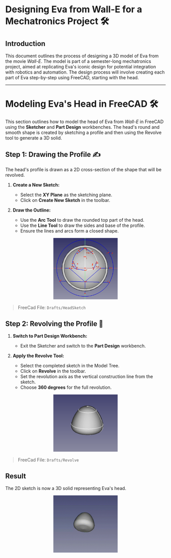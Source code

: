 # Designing Eva from Wall-E for a Mechatronics Project 🛠️

## Introduction
This document outlines the process of designing a 3D model of Eva from the movie *Wall-E*. The model is part of a semester-long mechatronics project, aimed at replicating Eva's iconic design for potential integration with robotics and automation. The design process will involve creating each part of Eva step-by-step using FreeCAD, starting with the head.

---

# Modeling Eva's Head in FreeCAD 🛠️

This section outlines how to model the head of Eva from *Wall-E* in FreeCAD using the **Sketcher** and **Part Design** workbenches. The head's round and smooth shape is created by sketching a profile and then using the Revolve tool to generate a 3D solid.


## Step 1: Drawing the Profile ✍️
The head's profile is drawn as a 2D cross-section of the shape that will be revolved.

1. **Create a New Sketch:**
   - Select the **XY Plane** as the sketching plane.
   - Click on **Create New Sketch** in the toolbar.

2. **Draw the Outline:**
   - Use the **Arc Tool** to draw the rounded top part of the head.
   - Use the **Line Tool** to draw the sides and base of the profile.
   - Ensure the lines and arcs form a closed shape.

<div align="center">
    <img class="logo" src="../media/project/drawing.png" alt="image" width="40%">
</div>

> FreeCad File: `Drafts/HeadSketch`

## Step 2: Revolving the Profile 🔄
1. **Switch to Part Design Workbench:**
   - Exit the Sketcher and switch to the **Part Design** workbench.

2. **Apply the Revolve Tool:**
   - Select the completed sketch in the Model Tree.
   - Click on **Revolve** in the toolbar.
   - Set the revolution axis as the vertical construction line from the sketch.
   - Choose **360 degrees** for the full revolution.

<div align="center">
    <img class="logo" src="../media/project/head.png" alt="image" width="40%">
</div>

> FreeCad File: `Drafts/Revolve`

## Result

The 2D sketch is now a 3D solid representing Eva's head.

<div align="center">
    <img class="logo" src="../media/project/head.gif" alt="image" width="40%">
</div>
